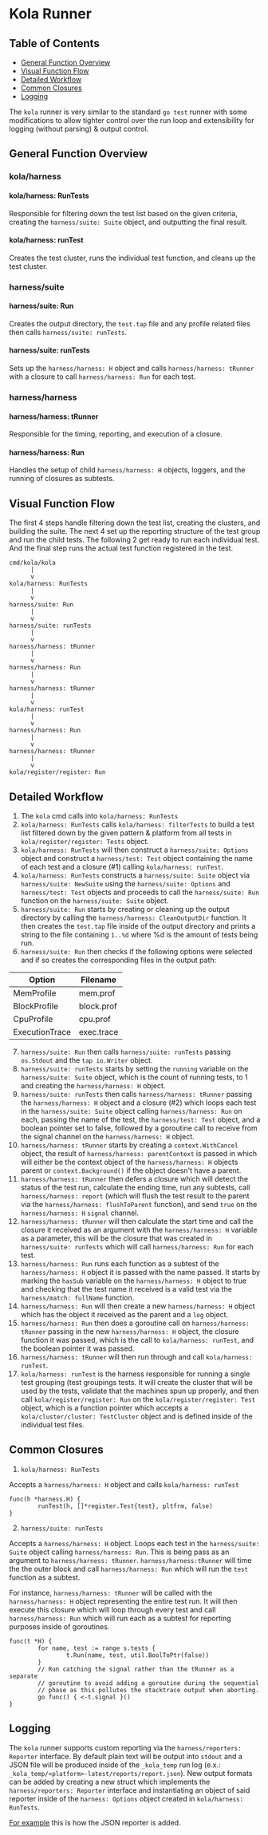 # Kola Runner

## Table of Contents

 * [General Function Overview](#general-function-overview)
 * [Visual Function Flow](#visual-function-flow)
 * [Detailed Workflow](#detailed-workflow)
 * [Common Closures](#common-closures)
 * [Logging](#logging)

The `kola` runner is very similar to the standard `go test` runner with some
modifications to allow tighter control over the run loop and extensibility
for logging (without parsing) & output control.

## General Function Overview

### kola/harness

#### kola/harness: RunTests

Responsible for filtering down the test list based on the given criteria,
creating the `harness/suite: Suite` object, and outputting the final result.

#### kola/harness: runTest

Creates the test cluster, runs the individual test function, and cleans up the
test cluster.

### harness/suite

#### harness/suite: Run

Creates the output directory, the `test.tap` file and any profile related
files then calls `harness/suite: runTests`.

#### harness/suite: runTests

Sets up the `harness/harness: H` object and calls `harness/harness: tRunner`
with a closure to call `harness/harness: Run` for each test.

### harness/harness

#### harness/harness: tRunner

Responsible for the timing, reporting, and execution of a closure.

#### harness/harness: Run

Handles the setup of child `harness/harness: H` objects, loggers, and the
running of closures as subtests.

## Visual Function Flow

The first 4 steps handle filtering down the test list, creating the
clusters, and building the suite. The next 4 set up the reporting
structure of the test group and run the child tests. The following 2 get
ready to run each individual test. And the final step runs the actual
test function registered in the test.

```
cmd/kola/kola
      |
      v
kola/harness: RunTests
      |
      v
harness/suite: Run
      |
      v
harness/suite: runTests
      |
      v
harness/harness: tRunner
      |
      v
harness/harness: Run
      |
      v
harness/harness: tRunner
      |
      v
kola/harness: runTest
      |
      v
harness/harness: Run
      |
      v
harness/harness: tRunner
      |
      v
kola/register/register: Run
```

## Detailed Workflow

1. The `kola` cmd calls into `kola/harness: RunTests`
2. `kola/harness: RunTests` calls `kola/harness: filterTests` to build a test
list filtered down by the given pattern & platform from all tests in
`kola/register/register: Tests` object.
3. `kola/harness: RunTests` will then construct a `harness/suite: Options`
object and construct a `harness/test: Test` object containing the name of each
test and a closure (#1) calling `kola/harness: runTest`.
4. `kola/harness: RunTests` constructs a `harness/suite: Suite` object via
`harness/suite: NewSuite` using the `harness/suite: Options` and
`harness/test: Test` objects and proceeds to call the `harness/suite: Run`
function on the `harness/suite: Suite` object.
5. `harness/suite: Run` starts by creating or cleaning up the output directory
by calling the `harness/harness: CleanOutputDir` function. It then creates the
`test.tap` file inside of the output directory and prints a string to the file
containing `1..%d` where %d is the amount of tests being run.
6. `harness/suite: Run` then checks if the following options were selected and
if so creates the corresponding files in the output path:

| Option         | Filename   |
| -------------- | ---------- |
| MemProfile     | mem.prof   |
| BlockProfile   | block.prof |
| CpuProfile     | cpu.prof   |
| ExecutionTrace | exec.trace |

7. `harness/suite: Run` then calls `harness/suite: runTests` passing
`os.Stdout` and the `tap io.Writer` object.
8. `harness/suite: runTests` starts by setting the `running` variable on the
`harness/suite: Suite` object, which is the count of running tests, to 1 and
creating the `harness/harness: H` object.
9. `harness/suite: runTests` then calls `harness/harness: tRunner` passing
the `harness/harness: H` object and a closure (#2) which loops each test in the
`harness/suite: Suite` object calling `harness/harness: Run` on each, passing
the name of the test, the `harness/test: Test` object, and a boolean pointer
set to false, followed by a goroutine call to receive from the signal channel
on the `harness/harness: H` object.
10. `harness/harness: tRunner` starts by creating a `context.WithCancel`
object, the result of `harness/harness: parentContext` is passed in which will
either be the context object of the `harness/harness: H` objects parent or
`context.Background()` if the object doesn't have a parent.
11. `harness/harness: tRunner` then defers a closure which will detect the
status of the test run, calculate the ending time, run any subtests, call
`harness/harness: report` (which will flush the test result to the parent
via the `harness/harness: flushToParent` function), and send `true` on the
`harness/harness: H` `signal` channel.
12. `harness/harness: tRunner` will then calculate the start time and call the
closure it received as an argument with the `harness/harness: H` variable as a
parameter, this will be the closure that was created in
`harness/suite: runTests` which will call `harness/harness: Run` for each test.
13. `harness/harness: Run` runs each function as a subtest of the
`harness/harness: H` object it is passed with the name passed. It starts by
marking the `hasSub` variable on the `harness/harness: H` object to true and
checking that the test name it received is a valid test via the
`harness/match: fullName` function.
14. `harness/harness: Run` will then create a new `harness/harness: H` object
which has the object it received as the parent and a `log` object.
15. `harness/harness: Run` then does a goroutine call on
`harness/harness: tRunner` passing in the new `harness/harness: H` object,
the closure function it was passed, which is the call to
`kola/harness: runTest`, and the boolean pointer it was passed.
16. `harness/harness: tRunner` will then run through and call
`kola/harness: runTest`.
17. `kola/harness: runTest` is the harness responsible for running a single
test grouping (test groupings tests. It will create the cluster that
will be used by the tests, validate that the machines spun up properly,
and then call `kola/register/register: Run` on the
`kola/register/register: Test` object, which is a function pointer which
accepts a `kola/cluster/cluster: TestCluster` object and is defined
inside of the individual test files.

## Common Closures

1. `kola/harness: RunTests`

Accepts a `harness/harness: H` object and calls `kola/harness: runTest`

```
func(h *harness.H) {
        runTest(h, []*register.Test{test}, pltfrm, false)
}
```

2. `harness/suite: runTests`

Accepts a `harness/harness: H` object. Loops each test in the
`harness/suite: Suite` object calling `harness/harness: Run`. This is being
pass as an argument to `harness/harness: tRunner`. `harness/harness:tRunner`
will time the the outer block and call `harness/harness: Run` which will run
the `test` function as a subtest.

For instance, `harness/harness: tRunner` will be called with the
`harness/harness: H` object representing the entire test run. It will then
execute this closure which will loop through every test and call
`harness/harness: Run` which will run each as a subtest for reporting purposes
inside of goroutines.

```
func(t *H) {
        for name, test := range s.tests {
                t.Run(name, test, util.BoolToPtr(false))
        }
        // Run catching the signal rather than the tRunner as a separate
        // goroutine to avoid adding a goroutine during the sequential
        // phase as this pollutes the stacktrace output when aborting.
        go func() { <-t.signal }()
}
```

## Logging

The `kola` runner supports custom reporting via the
`harness/reporters: Reporter` interface. By default plain text will be output
into `stdout` and a JSON file will be produced inside of the `_kola_temp` run
log (e.x.: `_kola_temp/<platform>-latest/reports/report.json`). New output
formats can be added by creating a new struct which implements the
`harness/reporters: Reporter` interface and instantiating an object of said
reporter inside of the `harness: Options` object created in
`kola/harness: RunTests`.

[For example](https://github.com/coreos/mantle/blob/52407c3ae8cd0837511c665af2c7870393e024bb/kola/harness.go#L295-L297) this is how the JSON reporter is added.
